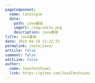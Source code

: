 ```yaml
---
pageComponent:
  name: Catalogue
  data:
    path: java基础
    imgUrl: /img/smile.png
    description: java基础
title: java基础
date: 2023-04-18 11:22:23
permalink: /note/java/
article: false
comment: false
editLink: false
author: 
  name: JavaTanzhiwei
  link: https://gitee.com/JavaTanzhiwei
---
```

